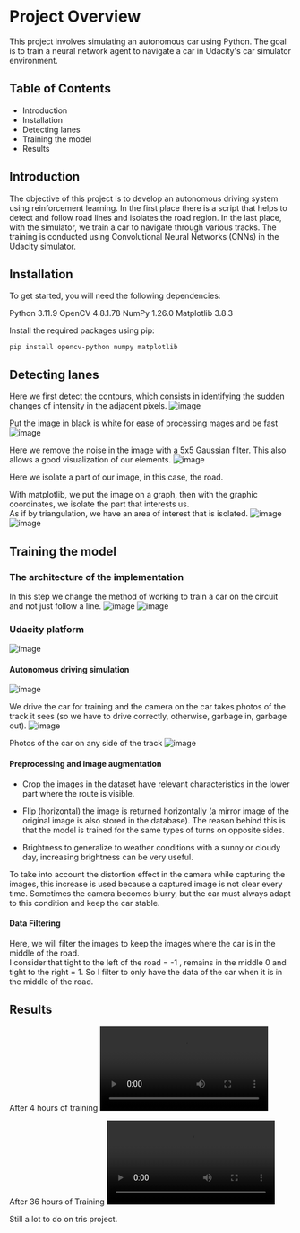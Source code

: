 # Project Overview

This project involves simulating an autonomous car using Python. The goal is to train a neural network agent to navigate a car in Udacity's car simulator environment.

## Table of Contents
- Introduction
- Installation
- Detecting lanes
- Training the model
- Results


## Introduction

The objective of this project is to develop an autonomous driving system using reinforcement learning. 
In the first place there is a script that helps to detect and follow road lines and isolates the road region.
In the last place, with the simulator, we train a car to navigate through various tracks. The training is conducted using Convolutional Neural Networks (CNNs) in the Udacity simulator.


## Installation
To get started, you will need the following dependencies:

Python 3.11.9
OpenCV 4.8.1.78
NumPy 1.26.0
Matplotlib 3.8.3

Install the required packages using pip:

    pip install opencv-python numpy matplotlib


## Detecting lanes
Here we first detect the contours, which consists in identifying the sudden changes of intensity in the adjacent pixels. 
![image](https://github.com/user-attachments/assets/1565093b-2b9e-4479-98be-e7d7fbc12770)


Put the image in black is white for ease of processing mages and be fast
![image](https://github.com/user-attachments/assets/9fded69d-521c-4b5e-9d1c-35739634a00f)

Here we remove the noise in the image with a 5x5 Gaussian filter. This also allows a good visualization of our elements.
![image](https://github.com/user-attachments/assets/8813e34d-6e1e-4496-b083-8d460c962d31)


Here we isolate a part of our image, in this case, the road.

With matplotlib, we put the image on a graph, then with the graphic coordinates, we isolate the part that interests us.  
As if by triangulation, we have an area of interest that is isolated. 
![image](https://github.com/user-attachments/assets/b4842cde-050d-4237-9516-bebcf4e9dc43)
![image](https://github.com/user-attachments/assets/cc6830bd-acaa-4dda-af82-33dd67eacaa9)



## Training the model

### The architecture of the implementation
In this step we change the method of working to train a car on the circuit and not just follow a line.
![image](https://github.com/user-attachments/assets/4d78a843-b7cc-44b7-ad50-0c7ea8f8e93f)
![image](https://github.com/user-attachments/assets/b50d6e74-7e80-417e-b47c-318bd9e78839)


### Udacity platform
![image](https://github.com/user-attachments/assets/49227acc-9b29-4be0-af5c-6bf4a4dde370)


#### Autonomous driving simulation
![image](https://github.com/user-attachments/assets/ba4bb04d-ae7e-47dc-8ae4-ff003ee35a6a)


We drive the car for training and the camera on the car takes photos of the track it sees (so we have to drive correctly, otherwise, garbage in, garbage out). 
![image](https://github.com/user-attachments/assets/bbdb696d-acfe-498b-be8e-e031d8259421)



Photos of the car on any side of the track
![image](https://github.com/user-attachments/assets/0337d4ba-c624-4517-bc37-6e779d7c2762)


#### Preprocessing and image augmentation

- Crop the images in the dataset have relevant characteristics in the lower part where the route is visible. 

- Flip (horizontal) the image is returned horizontally (a mirror image of the original image is also stored in the database).  The reason behind this is that the model is trained for the same types of turns on opposite sides.

- Brightness to generalize to weather conditions with a sunny or cloudy day, increasing brightness can be very useful. 


To take into account the distortion effect in the camera while capturing the images, this increase is used because a captured image is not clear every time. Sometimes the camera becomes blurry, but the car must always adapt to this condition and keep the car stable. 


#### Data Filtering


Here, we will filter the images to keep the images where the car is in the middle of the road.   
I consider that tight to the left of the road = -1 , remains in the middle 0 and tight to the right = 1. 
So I filter to only have the data of the car when it is in the middle of the road.  


## Results
After 4 hours of training
<video controls src="Après 4h d’entrainement-1.mp4" title="Title"></video>

After 36 hours of Training 
<video controls src="Après 36h d’entrainement-1.mp4" title="Title"></video> 

Still a lot to do on tris project. 
